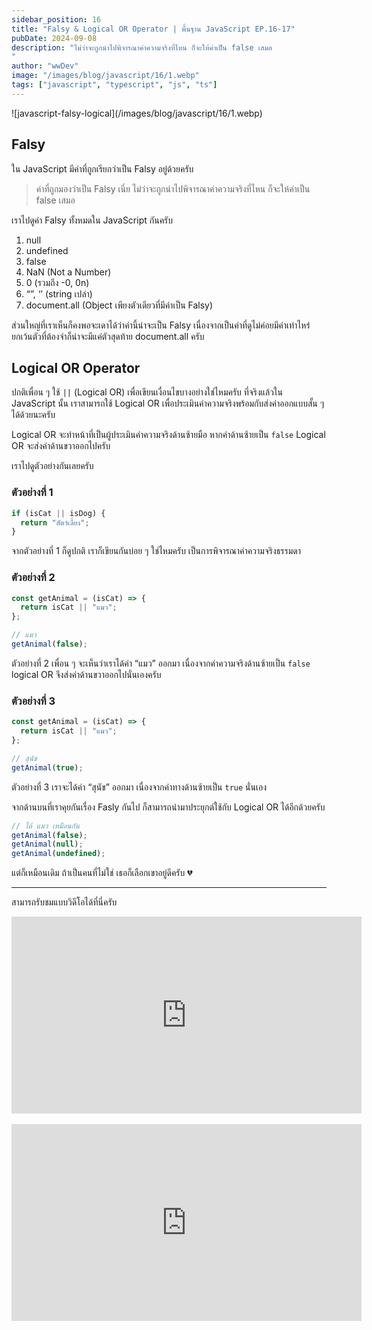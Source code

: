```yaml
---
sidebar_position: 16
title: "Falsy & Logical OR Operator | พื้นฐาน JavaScript EP.16-17"
pubDate: 2024-09-08
description: "ไม่ว่าจะถูกนำไปพิจารณาค่าความจริงที่ไหน ก็จะให้ค่าเป็น false เสมอ
"
author: "wwDev"
image: "/images/blog/javascript/16/1.webp"
tags: ["javascript", "typescript", "js", "ts"]
---
```


<div class="coverWrapper">
![javascript-falsy-logical](/images/blog/javascript/16/1.webp)
</div>

## Falsy

ใน JavaScript มีค่าที่ถูกเรียกว่าเป็น Falsy อยู่ด้วยครับ

> ค่าที่ถูกมองว่าเป็น Falsy เนี่ย ไม่ว่าจะถูกนำไปพิจารณาค่าความจริงที่ไหน ก็จะให้ค่าเป็น false เสมอ

เราไปดูค่า Falsy ทั้งหมดใน JavaScript กันครับ

1. null
2. undefined
3. false
4. NaN (Not a Number)
5. 0 (รวมถึง -0, 0n)
6. “”, ‘’ (string เปล่า)
7. document.all (Object เพียงตัวเดียวที่มีค่าเป็น Falsy)

ส่วนใหญ่ที่เราเห็นก็คงพอจะเดาได้ว่าค่านี้น่าจะเป็น Falsy เนื่องจากเป็นค่าที่ดูไม่ค่อยมีค่าเท่าไหร่ ยกเว้นตัวที่ต้องจำก็น่าจะมีแค่ตัวสุดท้าย document.all ครับ

## Logical OR Operator

ปกติเพื่อน ๆ ใช้ `||` (Logical OR) เพื่อเขียนเงื่อนไขบางอย่างใช่ไหมครับ ที่จริงแล้วใน JavaScript นั้น เราสามารถใช้ Logical OR เพื่อประเมินค่าความจริงพร้อมกับส่งค่าออกแบบสั้น ๆ ได้ด้วยนะครับ

Logical OR จะทำหน้าที่เป็นผู้ประเมินค่าความจริงด้านซ้ายมือ หากค่าด้านซ้ายเป็น `false` Logical OR จะส่งค่าด้านขวาออกไปครับ

เราไปดูตัวอย่างกันเลยครับ

### ตัวอย่างที่ 1

```javascript
if (isCat || isDog) {
  return "สัตว์เลี้ยง";
}
```

จากตัวอย่างที่ 1 ก็ดูปกติ เราก็เขียนกันบ่อย ๆ ใช่ไหมครับ เป็นการพิจารณาค่าความจริงธรรมดา

### ตัวอย่างที่ 2

```javascript
const getAnimal = (isCat) => {
  return isCat || "แมว";
};

// แมว
getAnimal(false);
```

ตัวอย่างที่ 2 เพื่อน ๆ จะเห็นว่าเราได้ค่า “แมว” ออกมา เนื่องจากค่าความจริงด้านซ้ายเป็น `false` logical OR จึงส่งค่าด้านขวาออกไปนั่นเองครับ

### ตัวอย่างที่ 3

```javascript
const getAnimal = (isCat) => {
  return isCat || "แมว";
};

// สุนัข
getAnimal(true);
```

ตัวอย่างที่ 3 เราจะได้ค่า “สุนัข” ออกมา เนื่องจากค่าทางด้านซ้ายเป็น `true` นั่นเอง

จากด้านบนที่เราคุยกันเรื่อง Fasly กันไป ก็สามารถนำมาประยุกต์ใช้กับ Logical OR ได้อีกด้วยครับ

```javascript
// ได้ แมว เหมือนกัน
getAnimal(false);
getAnimal(null);
getAnimal(undefined);
```

แต่ก็เหมือนเดิม ถ้าเป็นคนที่ไม่ใช่ เธอก็เลือกเขาอยู่ดีครับ 💔

---

สามารถรับชมแบบวิดีโอได้ที่นี่ครับ

<div class="videoWrapper">
<iframe width="560" height="315" src="https://www.youtube.com/embed/TR6TOeEM4Ho?si=0dhoIdPfoWSWiodr" title="YouTube video player" frameborder="0" allow="accelerometer; autoplay; clipboard-write; encrypted-media; gyroscope; picture-in-picture; web-share" referrerpolicy="strict-origin-when-cross-origin" allowfullscreen></iframe>
</div>

<br />

<div class="videoWrapper">
<iframe width="560" height="315" src="https://www.youtube.com/embed/CTC4EMwCmE4?si=c805UTqARhQYmCcT" title="YouTube video player" frameborder="0" allow="accelerometer; autoplay; clipboard-write; encrypted-media; gyroscope; picture-in-picture; web-share" referrerpolicy="strict-origin-when-cross-origin" allowfullscreen></iframe>
</div>
